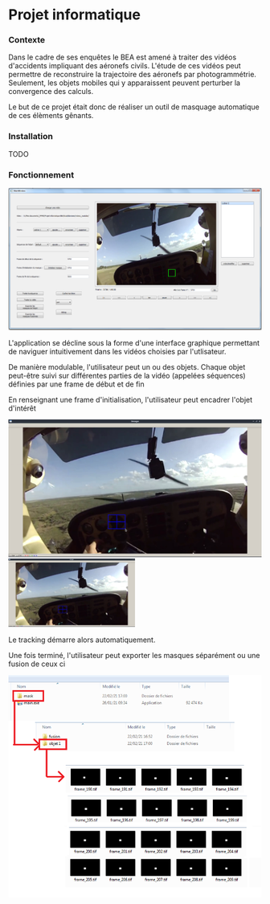 # Projet informatique

### Contexte
Dans le cadre de ses enquêtes le BEA est amené à traiter des vidéos d'accidents impliquant des aéronefs civils.
L'étude de ces vidéos peut permettre de reconstruire la trajectoire des aéronefs par photogrammétrie. Seulement, les objets mobiles qui y apparaissent peuvent perturber la convergence des calculs.

Le but de ce projet était donc de réaliser un outil de masquage automatique de ces élèments gênants.

### Installation

TODO

### Fonctionnement

![alt text](https://github.com/QuanticDisaster/proj_info_BEA/blob/main/doc/doc_github/result.png "Acceuil")

L'application se décline sous la forme d'une interface graphique permettant de naviguer intuitivement dans les vidéos choisies par l'utlisateur.

De manière modulable, l'utilisateur peut un ou des objets. Chaque objet peut-être suivi sur différentes parties de la vidéo (appelées séquences) définies par une frame de début et de fin

En renseignant une frame d'initialisation, l'utilisateur peut encadrer l'objet d'intérêt

![alt text](https://github.com/QuanticDisaster/proj_info_BEA/blob/main/doc/doc_github/initialisation_masque.png "initialisation")
<img src="https://github.com/QuanticDisaster/proj_info_BEA/blob/main/doc/doc_github/initialisation_masque.png" width=50% height=50%>

Le tracking démarre alors automatiquement.

Une fois terminé, l'utilisateur peut exporter les masques séparément ou une fusion de ceux ci

![alt text](https://github.com/QuanticDisaster/proj_info_BEA/blob/main/doc/doc_github/masques.png "masques")
